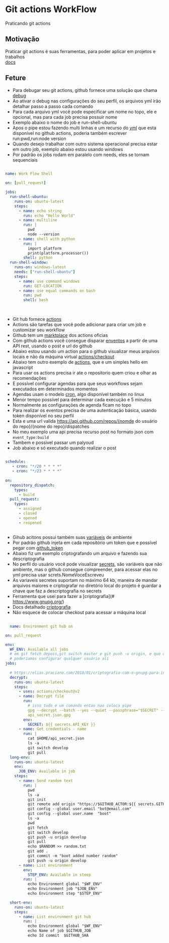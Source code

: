 # Git actions WorkFlow
Praticando git actions 

## Motivação
Praticar git actions é suas ferramentas, para poder aplicar em projetos e trabalhos </br>
[docs](https://docs.github.com/en/developers/apps)

## Feture
- Para debugar seu git actions, github fornece uma solução que chama [debug](https://docs.github.com/en/actions/monitoring-and-troubleshooting-workflows/enabling-debug-logging)
- Ao ativar o debug nas configurações do seu perfil, os arquivos yml irão detalhar passo a passo cada comando
- Para cada arquivo yml você pode especificar um nome no topo, ele e opcional, mas para cada job precisa possuir nome
- Exemplo abaixo o nome do job e run-shell-ubuntu
- Apos o pipe estou fazendo multi linhas e um recurso do [yml](https://github.com/kenjimaeda54/yaml-feature) que esta disponível no github actions, poderia também escrever run:pwd,run:node version
- Quando desejo trabalhar com outro sistema operacional precisa estar em outro job, exemplo abaixo estou usando windows
- Por padrão os jobs rodam em paralelo com needs, eles se tornam sequenciais

``` yml
  
name: Work Flow Shell

on: [pull_request]

jobs:
  run-shell-ubuntu: 
    runs-on: ubuntu-latest
    steps:
      - name: echo string
        run: echo "Hello World"
      - name: multiline
        run: |
          pwd
          node --version
      - name: shell with python
        run: |
          import platform
          print(platform.processor())
        shell: python
  run-shell-window: 
    runs-on: windows-latest
    needs: ["run-shell-ubuntu"] 
    steps:
      - name: use command windows
        run: GET-LOCATION
      - name: use equal commands on bash 
        run: pwd
        shell: bash
 
  ```
  
  
  ##
  
  - Git hub fornece [actions](https://docs.github.com/en/actions/creating-actions/about-custom-actions)
  - Actions são tarefas que você pode adicionar para criar um job e customizar seu workflow
  - Github tem um [marktplace](https://github.com/marketplace?type=actions) dos actions oficias
  - Com github actions você consegue disparar [enventos](https://docs.github.com/en/rest/reference/repos#create-a-repository-dispatch-event) a partir de uma API rest, usando o post e url do github
  - Abaixo estou usando um action para o github visualizar meus arquivos locais e não da máquina virtual [actions/checkout](https://github.com/actions/checkout)
  - Abaixo tem outro exemplo de [actions](https://github.com/actions/hello-world-javascript-action), que e um simples hello em javascript
  - Para usar os actions precisa ir ate o repositorio quem criou e olhar as recomendações
  - E possível configurar agendas para que seus workflows sejam executados em determinados momentos
  - Agendas usam o modelo [cron](#https://crontab.guru/), algo disponível também no linux
  - Menor tempo possível  para determinar  cada execução e 5 minutos
  - Normalmente as configurações de agenda ficam no topo
  - Para realizar os eventos precisa de uma autenticação básica, usando token disponível no seu perfil
  - Esta e uma url valida https://api.github.com/repos/{nomde do usuário do repo}/{nome do repo}/dispatches
  - No meu exemplo uma api  precisa recurso post no formato json com `event_type:build`
  - Tambem e possivel passar um palyoud
  - Job abaixo e só executado quando realizar o post

``` yml

schedule: 
   - cron: "*/20 * * * *"
   - cron: "*/23 * * * *"
 
on:
  repository_dispatch:
    types:
      - build
  pull_request:
    types:
      - assigned
      - closed
      - opened
      - reopened


```

## 

- Gihub acitons possui também suas [variáveis](https://docs.github.com/en/actions/learn-github-actions/environment-variables) de ambiente
- Por padrão github injeta em cada repositório um token que e possível pegar com [github_token](https://docs.github.com/en/actions/security-guides/automatic-token-authentication)
- Abaixo fiz um exemplo criptografando um arquivo e fazendo sua descriptografia
- No perfil do usuário você pode visualizar [secrets](https://docs.github.com/en/actions/security-guides/encrypted-secrets), são variáveis que não ambiente, mas o github consegue compreender, para acessar elas no yml precisa usar screts.NomeVoceEscreveu 
- As variaveis secretes suportam no máximo 64 kb, maneira de mandar arquivos maiores e criptografar no diretório local do projeto é guardar a chave que faz a descriptografia no secrets
- Ferramenta que usei para fazer a [criptografia](# https://www.gnupg.org/)
- Docs detalhado  [criptografia](#https://www.gnupg.org/documentation/manpage.html)  
- Não esquece de colocar checkout para acessar a máquina local
  
``` yml
  
  name: Environment git hub on

on: pull_request

env:
  WF_ENV: Available all jobs
  # em git fetch depois,git switch master e git push -u origin, e que o repositorio para o boot  inicia vazio
  # poderíamos configurar qualquer usuário ali
jobs:
  
  # https://elias.praciano.com/2018/01/criptografia-com-o-gnupg-para-iniciantes/
  decrypt:
    runs-on: ubuntu-latest
    steps:
      - uses: actions/checkout@v2
      - name: Decrypt file
        run:
          # isso tudo e um comando entao nao coloca pipe
          gpg --decrypt --batch --yes --quiet --passphrase="$SECRET" --output $HOME/api_secret.json
          api_secret.json.gpg
        env:
          SECRET: ${{ secrets.API_KEY }}
      - name: Get credentials - name
        run: |
          cat $HOME/api_secret.json
          ls -a
          git switch develop
          git pull
  long-env:
    runs-on: ubuntu-latest
    env:
      JOB_ENV: Available in job
    steps:
      - name: Send random text
        run: |
          pwd  
          ls -a
          git init
          git remote add origin "https://$GITHUB_ACTOR:${{ secrets.GITHUB_TOKEN }}@github.com/$GITHUB_REPOSITORY.git"
          git config --global user.email "bot@email.com"
          git config --global user.name  "boot"
          ls -a 
          pwd
          git fetch
          git switch develop                       
          git push -u origin develop
          git pull
          echo $RANDOM >> random.txt
          git add .
          git commit -m "boot added number random"
          git push -u origin develop
      - name: List environment
        env:
          STEP_ENV: Available in steep
        run: |
          echo Environment global "$WF_ENV"
          echo Environment job "$JOB_ENV"
          echo Environment step "$STEP_ENV"

  short-env:
    runs-on: ubuntu-latest
    steps:
      - name: List environment git hub
        run: |
          echo Environment global "$WF_ENV"
          echo Name of job $GITHUB_JOB
          echo Id commit  $GITHUB_SHA

  
  
 
  ```
  
  
  ##
  
  
  
  
  
